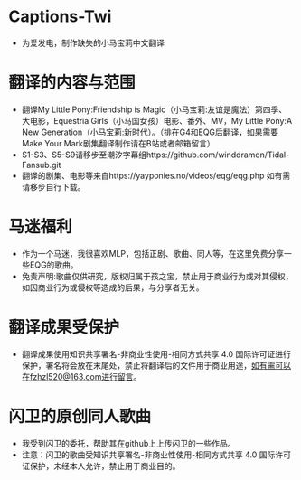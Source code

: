 # Captions-Twi
- 为爱发电，制作缺失的小马宝莉中文翻译
# 翻译的内容与范围
- 翻译My Little Pony:Friendship is Magic（小马宝莉:友谊是魔法）第四季、大电影，Equestria Girls（小马国女孩）电影、番外、MV，My Little Pony:A New Generation（小马宝莉:新时代）。（排在G4和EQG后翻译，如果需要Make Your Mark剧集翻译制作请在B站或者邮箱留言）
- S1-S3、S5-S9请移步至潮汐字幕组https://github.com/winddramon/Tidal-Fansub.git
- 翻译的剧集、电影等来自https://yayponies.no/videos/eqg/eqg.php  如有需请移步自行下载。
# 马迷福利
- 作为一个马迷，我很喜欢MLP，包括正剧、歌曲、同人等，在这里免费分享一些EQG的歌曲。
- 免责声明:歌曲仅供研究，版权归属于孩之宝，禁止用于商业行为或对其侵权，如因商业行为或侵权等造成的后果，与分享者无关。
# 翻译成果受保护
- 翻译成果使用知识共享署名-非商业性使用-相同方式共享 4.0 国际许可证进行保护，署名将会放在末尾处，禁止将翻译后的文件用于商业用途，如有需可以在fzhzl520@163.com进行留言。
# 闪卫的原创同人歌曲
- 我受到闪卫的委托，帮助其在github上上传闪卫的一些作品。
- 注意：闪卫的歌曲受知识共享署名-非商业性使用-相同方式共享 4.0 国际许可证保护，未经本人允许，禁止用于商业目的。
